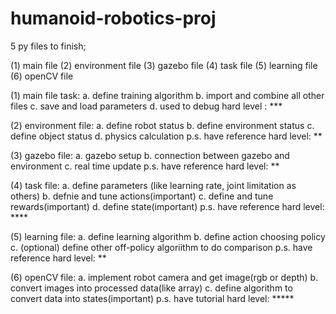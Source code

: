 # humanoid-robotics-proj

5 py files to finish;

(1) main file
(2) environment file
(3) gazebo file
(4) task file
(5) learning file
(6) openCV file


(1) main file task:
    a. define training algorithm
    b. import and combine all other files
    c. save and load parameters
    d. used to debug
    hard level : ***
    
(2) environment file:
    a. define robot status
    b. define environment status
    c. define object status
    d. physics calculation
    p.s. have reference
    hard level: **
    
(3) gazebo file:
    a. gazebo setup
    b. connection between gazebo and environment
    c. real time update
    p.s. have reference
    hard level: **
    
(4) task file:
    a. define parameters (like learning rate, joint limitation as  others)
    b. defnie  and tune actions(important)
    c. define and tune rewards(important)
    d. define state(important)
    p.s. have reference
    hard level: ****
    
(5) learning file:
    a. define learning algorithm
    b. define action choosing policy
    c. (optional) define other off-policy algoriithm to do comparison
    p.s. have reference
    hard level: **
    
(6) openCV file:
    a. implement robot camera and get image(rgb or depth)
    b. convert images into processed data(like array)
    c. define algorithm to convert data into states(important)
    p.s. have tutorial
    hard level: *****
